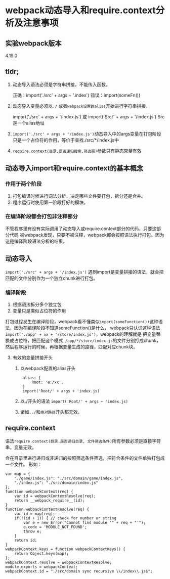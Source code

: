 # webpack动态导入和require.context分析及注意事项

## 实验webpack版本
4.19.0

## tldr;
1. 动态导入语法必须是字符串拼接，不能传入函数。

    正确：import('./src' + args + '.index')
    错误：import(someFn())

2. 动态导入变量必须以`./` 或者`webpack设置的alias`开始进行字符串拼接。

    import('./src' + args + '/index.js')
    或
    import('Src/' + args + '/index.js') Src是一个alias地址

3. `import('./src' + args + '/index.js')`动态导入中的args变量在打包阶段只是一个占位符的作用，等价于查找./src/*/index.js中
4. `require.context(目录,是否递归搜索,筛选器)`参数只有静态常量有效

## 动态导入import和require.context的基本概念
### 作用于两个阶段
1. 打包编译时候进行词法分析，决定哪些文件要打包，拆分还是合并。
2. 程序运行时使用第一阶段打好的模块。

### 在编译阶段都会打包非注释部分
不管程序里有没有实际调用了动态导入或require.context部分的代码，只要这部分代码
被webpack发现，只要不被注释，webpack都会按照语法执行打包。因为这是编译阶段语法分析的结果。

## 动态导入
`import('./src' + args + '/index.js')`
遇到import是变量拼接的语法，就会把匹配的文件分别作为一个独立chunk进行打包。
### 编译阶段
1. 根据语法拆分多个独立包
2. 变量只是类似占位符的作用

打包过程发生在编译阶段，webpack看不懂类似`import(someFunction())`这种语法，因为在编译阶段不知道someFunction()是什么，
webpack只认识这种语法`import('./app' + xx + '/store/index.js')`，webpack的理解就是
把变量替换成占位符，把匹配这个模式`./app/*/store/index.js`的文件分别打成chunk，然后程序运行的时候，再根据变量生成的路径，匹配对应chunk块。

3. 有效的变量拼接开头
    1. 以webpack配置的alias开头

            alias: {
                Root: 'e:/xx',
            }
            import('Root/' + args + 'index.js)

    2. 以./开头的语法
        `import('Root/' + args + 'index.js)`
    3. 诸如`../`和`绝对路径`开头都无效。

## require.context
语法`require.context(目录,是否递归目录, 文件筛选条件)`所有参数必须是直接字符串，变量无效。

会在目录里进行递归或非递归的按照筛选条件筛选，把符合条件的文件单独打包成一个文件。
形如：

    var map = {
        "./game/index.js": "./src/domain/game/index.js",
        "./index.js": "./src/domain/index.js"
    };
    function webpackContext(req) {
        var id = webpackContextResolve(req);
        return __webpack_require__(id);
    }
    function webpackContextResolve(req) {
        var id = map[req];
        if(!(id + 1)) { // check for number or string
            var e = new Error("Cannot find module '" + req + "'");
            e.code = 'MODULE_NOT_FOUND';
            throw e;
        }
        return id;
    }
    webpackContext.keys = function webpackContextKeys() {
        return Object.keys(map);
    };
    webpackContext.resolve = webpackContextResolve;
    module.exports = webpackContext;
    webpackContext.id = "./src/domain sync recursive \\/index\\.js$";

